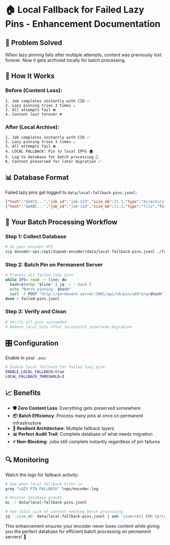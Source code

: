 # 🏠 Local Fallback for Failed Lazy Pins - Enhancement Documentation

## 🎯 Problem Solved
When lazy pinning fails after multiple attempts, content was previously lost forever. Now it gets archived locally for batch processing.

## 🔧 How It Works

### Before (Content Loss):
```
1. Job completes instantly with CID ✅
2. Lazy pinning tries 3 times ⚠️
3. All attempts fail ❌
4. Content lost forever 💔
```

### After (Local Archive):
```
1. Job completes instantly with CID ✅
2. Lazy pinning tries 3 times ⚠️ 
3. All attempts fail ❌
4. LOCAL FALLBACK: Pin to local IPFS 🏠
5. Log to database for batch processing 📝
6. Content preserved for later migration ✅
```

## 📊 Database Format

Failed lazy pins get logged to `data/local-fallback-pins.jsonl`:

```json
{"hash":"QmXYZ...","job_id":"job-123","size_mb":25.5,"type":"directory","failed_lazy_attempts":3,"local_pin_timestamp":"2025-10-28T10:30:00.000Z","source":"failed_lazy_pin_fallback","node_id":"encoder-node-1"}
{"hash":"QmABC...","job_id":"job-124","size_mb":12.3,"type":"file","failed_lazy_attempts":3,"local_pin_timestamp":"2025-10-28T10:35:00.000Z","source":"failed_lazy_pin_fallback","node_id":"encoder-node-1"}
```

## 🚀 Your Batch Processing Workflow

### Step 1: Collect Database
```bash
# On your encoder VPS
scp encoder-vps:/opt/3speak-encoder/data/local-fallback-pins.jsonl ./failed-pins.jsonl
```

### Step 2: Batch Pin on Permanent Server
```bash
# Process all failed lazy pins
while IFS= read -r line; do
  hash=$(echo "$line" | jq -r '.hash')
  echo "Batch pinning: $hash"
  curl -X POST "http://permanent-server:5001/api/v0/pin/add?arg=$hash"
done < failed-pins.jsonl
```

### Step 3: Verify and Clean
```bash
# Verify all pins succeeded
# Remove local pins after successful supernode migration
```

## 🎛️ Configuration

Enable in your `.env`:
```bash
# Enable local fallback for failed lazy pins
ENABLE_LOCAL_FALLBACK=true
LOCAL_FALLBACK_THRESHOLD=3
```

## 📈 Benefits

- **🛡️ Zero Content Loss**: Everything gets preserved somewhere
- **📦 Batch Efficiency**: Process many pins at once on permanent infrastructure  
- **🔄 Resilient Architecture**: Multiple fallback layers
- **📊 Perfect Audit Trail**: Complete database of what needs migration
- **⚡ Non-Blocking**: Jobs still complete instantly regardless of pin failures

## 🔍 Monitoring

Watch the logs for fallback activity:
```bash
# See when local fallback kicks in
grep "LAZY PIN FALLBACK" logs/encoder.log

# Monitor database growth
wc -l data/local-fallback-pins.jsonl

# See total size of content needing batch processing
jq '.size_mb' data/local-fallback-pins.jsonl | awk '{sum+=$1} END {print sum " MB total"}'
```

This enhancement ensures your encoder never loses content while giving you the perfect database for efficient batch processing on permanent servers! 🎉
